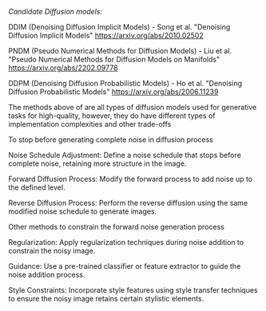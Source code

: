 *Candidate Diffusion models:*

DDIM (Denoising Diffusion Implicit Models) - Song et al. "Denoising Diffusion Implicit Models" https://arxiv.org/abs/2010.02502

PNDM (Pseudo Numerical Methods for Diffusion Models) - Liu et al. "Pseudo Numerical Methods for Diffusion Models on Manifolds" https://arxiv.org/abs/2202.09778

DDPM (Denoising Diffusion Probabilistic Models) - Ho et al. "Denoising Diffusion Probabilistic Models" https://arxiv.org/abs/2006.11239


The methods above of are all types of diffusion models used for generative tasks for high-quality, however, they do have different types of implementation complexities and other trade-offs

<!-- A table of comparison below: -->

<!-- Feature	DDPM	DDIM	PNDM
Type	Probabilistic	Deterministic	Hybrid (Numerical Methods)
Sampling Process	Probabilistic (many steps)	Deterministic (fewer steps)	Numerical approximation (fewer steps)
Inference Speed	Slow	Faster	Faster
Complexity	Moderate	High	High
Training Objective	Predict noise	Predict noise	Predict noise with numerical methods
Typical Architecture	U-Net	U-Net	U-Net or similar
Quality	High	High	High -->

To stop before generating complete noise in diffusion process

Noise Schedule Adjustment: Define a noise schedule that stops before complete noise, retaining more structure in the image.

Forward Diffusion Process: Modify the forward process to add noise up to the defined level.

Reverse Diffusion Process: Perform the reverse diffusion using the same modified noise schedule to generate images.


Other methods to constrain the forward noise generation process

Regularization: Apply regularization techniques during noise addition to constrain the noisy image.

Guidance: Use a pre-trained classifier or feature extractor to guide the noise addition process.

Style Constraints: Incorporate style features using style transfer techniques to ensure the noisy image retains certain stylistic elements.